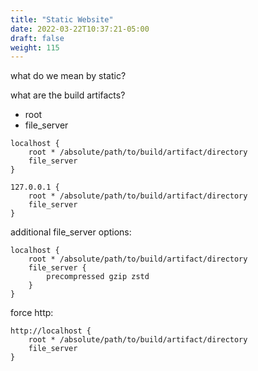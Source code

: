 ```yaml
---
title: "Static Website"
date: 2022-03-22T10:37:21-05:00
draft: false
weight: 115
---
```


what do we mean by static?

what are the build artifacts?

- root
- file_server


```
localhost {
    root * /absolute/path/to/build/artifact/directory
    file_server
}
```

```
127.0.0.1 {
    root * /absolute/path/to/build/artifact/directory
    file_server
}
```

additional file_server options:

```
localhost {
    root * /absolute/path/to/build/artifact/directory
    file_server {
        precompressed gzip zstd
    } 
}
```

force http:

```
http://localhost {
    root * /absolute/path/to/build/artifact/directory
    file_server
}
```